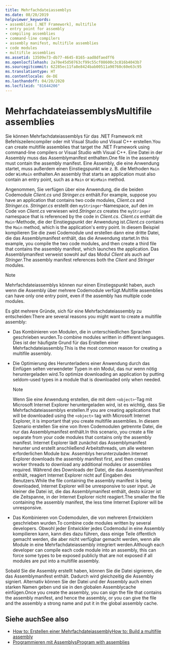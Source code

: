 ```yaml
---
title: Mehrfachdateiassemblys
ms.date: 08/20/2019
helpviewer_keywords:
- assemblies [.NET Framework], multifile
- entry point for assembly
- compiling assemblies
- command-line compilers
- assembly manifest, multifile assemblies
- code modules
- multifile assemblies
ms.assetid: 13509e73-db77-4645-8165-aad8dfaedff6
ms.openlocfilehash: 2a70e45d50763cf99c55cf08600c3c816b4043b7
ms.sourcegitcommit: 62285ec11fa8e8424bab00511a90760c60e63c95
ms.translationtype: HT
ms.contentlocale: de-DE
ms.lasthandoff: 04/20/2020
ms.locfileid: "81644206"
---
```

# <a name="multifile-assemblies"></a><span data-ttu-id="f7ce2-102">Mehrfachdateiassemblys</span><span class="sxs-lookup"><span data-stu-id="f7ce2-102">Multifile assemblies</span></span>

<span data-ttu-id="f7ce2-103">Sie können Mehrfachdateiassemblys für das .NET Framework mit Befehlszeilencompiler oder mit Visual Studio und Visual C++ erstellen.</span><span class="sxs-lookup"><span data-stu-id="f7ce2-103">You can create multifile assemblies that target the .NET Framework using command-line compilers or Visual Studio with Visual C++.</span></span> <span data-ttu-id="f7ce2-104">Eine Datei in der Assembly muss das Assemblymanifest enthalten.</span><span class="sxs-lookup"><span data-stu-id="f7ce2-104">One file in the assembly must contain the assembly manifest.</span></span> <span data-ttu-id="f7ce2-105">Eine Assembly, die eine Anwendung startet, muss außerdem einen Einstiegspunkt wie z. B. die Methoden `Main` oder `WinMain` enthalten.</span><span class="sxs-lookup"><span data-stu-id="f7ce2-105">An assembly that starts an application must also contain an entry point, such as a `Main` or `WinMain` method.</span></span>

<span data-ttu-id="f7ce2-106">Angenommen, Sie verfügen über eine Anwendung, die die beiden Codemodule *Client.cs* und *Stringer.cs* enthält.</span><span class="sxs-lookup"><span data-stu-id="f7ce2-106">For example, suppose you have an application that contains two code modules, *Client.cs* and *Stringer.cs*.</span></span> <span data-ttu-id="f7ce2-107">*Stringer.cs* erstellt den `myStringer`-Namespace, auf den im Code von *Client.cs* verwiesen wird.</span><span class="sxs-lookup"><span data-stu-id="f7ce2-107">*Stringer.cs* creates the `myStringer` namespace that is referenced by the code in *Client.cs*.</span></span> <span data-ttu-id="f7ce2-108">*Client.cs* enthält die `Main`-Methode, die der Einstiegspunkt der Anwendung ist.</span><span class="sxs-lookup"><span data-stu-id="f7ce2-108">*Client.cs* contains the `Main` method, which is the application's entry point.</span></span> <span data-ttu-id="f7ce2-109">In diesem Beispiel kompilieren Sie die zwei Codemodule und erstellen dann eine dritte Datei, die das Assemblymanifest enthält, das die Anwendung startet.</span><span class="sxs-lookup"><span data-stu-id="f7ce2-109">In this example, you compile the two code modules, and then create a third file that contains the assembly manifest, which launches the application.</span></span> <span data-ttu-id="f7ce2-110">Das Assemblymanifest verweist sowohl auf das Modul *Client* als auch auf *Stringer*.</span><span class="sxs-lookup"><span data-stu-id="f7ce2-110">The assembly manifest references both the *Client* and *Stringer* modules.</span></span>

> [!NOTE]
> <span data-ttu-id="f7ce2-111">Mehrfachdateiassemblys können nur einen Einstiegspunkt haben, auch wenn die Assembly über mehrere Codemodule verfügt.</span><span class="sxs-lookup"><span data-stu-id="f7ce2-111">Multifile assemblies can have only one entry point, even if the assembly has multiple code modules.</span></span>

<span data-ttu-id="f7ce2-112">Es gibt mehrere Gründe, sich für eine Mehrfachdateiassembly zu entscheiden:</span><span class="sxs-lookup"><span data-stu-id="f7ce2-112">There are several reasons you might want to create a multifile assembly:</span></span>

- <span data-ttu-id="f7ce2-113">Das Kombinieren von Modulen, die in unterschiedlichen Sprachen geschrieben wurden.</span><span class="sxs-lookup"><span data-stu-id="f7ce2-113">To combine modules written in different languages.</span></span> <span data-ttu-id="f7ce2-114">Dies ist der häufigste Grund für das Erstellen einer Mehrfachdateiassembly.</span><span class="sxs-lookup"><span data-stu-id="f7ce2-114">This is the most common reason for creating a multifile assembly.</span></span>

- <span data-ttu-id="f7ce2-115">Die Optimierung des Herunterladens einer Anwendung durch das Einfügen selten verwendeter Typen in ein Modul, das nur wenn nötig heruntergeladen wird.</span><span class="sxs-lookup"><span data-stu-id="f7ce2-115">To optimize downloading an application by putting seldom-used types in a module that is downloaded only when needed.</span></span>

    > [!NOTE]
    > <span data-ttu-id="f7ce2-116">Wenn Sie eine Anwendung erstellen, die mit dem `<object>`-Tag mit Microsoft Internet Explorer heruntergeladen wird, ist es wichtig, dass Sie Mehrfachdateiassemblys erstellen.</span><span class="sxs-lookup"><span data-stu-id="f7ce2-116">If you are creating applications that will be downloaded using the `<object>` tag with Microsoft Internet Explorer, it is important that you create multifile assemblies.</span></span> <span data-ttu-id="f7ce2-117">In diesem Szenario erstellen Sie eine von Ihren Codemodulen getrennte Datei, die nur das Assemblymanifest enthält.</span><span class="sxs-lookup"><span data-stu-id="f7ce2-117">In this scenario, you create a file separate from your code modules that contains only the assembly manifest.</span></span> <span data-ttu-id="f7ce2-118">Internet Explorer lädt zunächst das Assemblymanifest herunter und erstellt anschließend Arbeitsthreads, um alle weiteren erforderlichen Module bzw. Assemblys herunterzuladen.</span><span class="sxs-lookup"><span data-stu-id="f7ce2-118">Internet Explorer downloads the assembly manifest first, and then creates worker threads to download any additional modules or assemblies required.</span></span> <span data-ttu-id="f7ce2-119">Während des Downloads der Datei, die das Assemblymanifest enthält, reagiert Internet Explorer nicht auf Eingaben des Benutzers.</span><span class="sxs-lookup"><span data-stu-id="f7ce2-119">While the file containing the assembly manifest is being downloaded, Internet Explorer will be unresponsive to user input.</span></span> <span data-ttu-id="f7ce2-120">Je kleiner die Datei ist, die das Assemblymanifest enthält, desto kürzer ist die Zeitspanne, in der Internet Explorer nicht reagiert.</span><span class="sxs-lookup"><span data-stu-id="f7ce2-120">The smaller the file containing the assembly manifest, the less time Internet Explorer will be unresponsive.</span></span>

- <span data-ttu-id="f7ce2-121">Das Kombinieren von Codemodulen, die von mehreren Entwicklern geschrieben wurden.</span><span class="sxs-lookup"><span data-stu-id="f7ce2-121">To combine code modules written by several developers.</span></span> <span data-ttu-id="f7ce2-122">Obwohl jeder Entwickler jedes Codemodul in eine Assembly kompilieren kann, kann dies dazu führen, dass einige Teile öffentlich gemacht werden, die aber nicht verfügbar gemacht werden, wenn alle Module in eine Mehrfachdateiassembly integriert werden.</span><span class="sxs-lookup"><span data-stu-id="f7ce2-122">Although each developer can compile each code module into an assembly, this can force some types to be exposed publicly that are not exposed if all modules are put into a multifile assembly.</span></span>

<span data-ttu-id="f7ce2-123">Sobald Sie die Assembly erstellt haben, können Sie die Datei signieren, die das Assemblymanifest enthält. Dadurch wird gleichzeitig die Assembly signiert. Alternativ können Sie der Datei und der Assembly auch einen starken Namen geben und sie in den globalen Assemblycache einfügen.</span><span class="sxs-lookup"><span data-stu-id="f7ce2-123">Once you create the assembly, you can sign the file that contains the assembly manifest, and hence the assembly, or you can give the file and the assembly a strong name and put it in the global assembly cache.</span></span>

## <a name="see-also"></a><span data-ttu-id="f7ce2-124">Siehe auch</span><span class="sxs-lookup"><span data-stu-id="f7ce2-124">See also</span></span>

- [<span data-ttu-id="f7ce2-125">How to: Erstellen einer Mehrfachdateiassembly</span><span class="sxs-lookup"><span data-stu-id="f7ce2-125">How to: Build a multifile assembly</span></span>](build-multifile-assembly.md)
- [<span data-ttu-id="f7ce2-126">Programmieren mit Assemblys</span><span class="sxs-lookup"><span data-stu-id="f7ce2-126">Program with assemblies</span></span>](../../standard/assembly/index.md)

